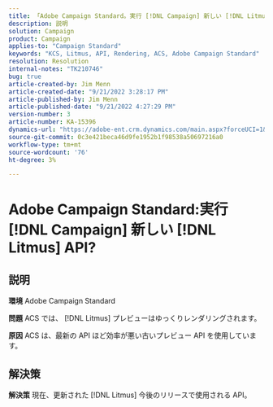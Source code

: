 ```yaml
---
title: 「Adobe Campaign Standard。実行 [!DNL Campaign] 新しい [!DNL Litmus] API?」
description: 説明
solution: Campaign
product: Campaign
applies-to: "Campaign Standard"
keywords: "KCS, Litmus, API, Rendering, ACS, Adobe Campaign Standard"
resolution: Resolution
internal-notes: "TK210746"
bug: true
article-created-by: Jim Menn
article-created-date: "9/21/2022 3:28:17 PM"
article-published-by: Jim Menn
article-published-date: "9/21/2022 4:27:29 PM"
version-number: 3
article-number: KA-15396
dynamics-url: "https://adobe-ent.crm.dynamics.com/main.aspx?forceUCI=1&pagetype=entityrecord&etn=knowledgearticle&id=8c66a603-c239-ed11-9db1-0022480866ad"
source-git-commit: 0c3e421beca46d9fe1952b1f98538a50697216a0
workflow-type: tm+mt
source-wordcount: '76'
ht-degree: 3%

---
```


# Adobe Campaign Standard:実行 [!DNL Campaign] 新しい [!DNL Litmus] API?

## 説明


<b>環境</b>
Adobe Campaign Standard

<b>問題</b>
ACS では、 [!DNL Litmus] プレビューはゆっくりレンダリングされます。

<b>原因</b>
ACS は、最新の API ほど効率が悪い古いプレビュー API を使用しています。


## 解決策


<b>解決策</b>
現在、更新された [!DNL Litmus] 今後のリリースで使用される API。
